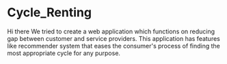 # Cycle_Renting

Hi there
We tried to create a web application which functions on reducing gap between customer and service providers.
This application has features like recommender system that eases the consumer's process of finding the most appropriate cycle for any purpose.
